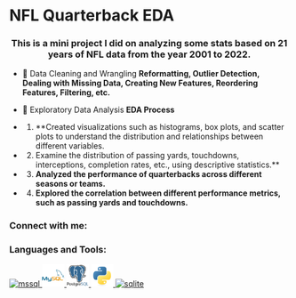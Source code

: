 # NFL Quarterback EDA

<h3 align="center">This is a mini project I did on analyzing some stats based on 21 years of NFL data from the year 2001 to 2022.</h3>

- 🧹 Data Cleaning and Wrangling **Reformatting, Outlier Detection, Dealing with Missing Data, Creating New Features, Reordering Features, Filtering, etc.**

- 🏈 Exploratory Data Analysis **EDA Process**

- 1. **Created visualizations such as histograms, box plots, and scatter plots to understand the distribution and relationships between different variables.

- 2. Examine the distribution of passing yards, touchdowns, interceptions, completion rates, etc., using descriptive statistics.**

- 3. **Analyzed the performance of quarterbacks across different seasons or teams.**

- 4. **Explored the correlation between different performance metrics, such as passing yards and touchdowns.**

<h3 align="left">Connect with me:</h3>
<p align="left">
</p>

<h3 align="left">Languages and Tools:</h3>
<p align="left"> <a href="https://www.microsoft.com/en-us/sql-server" target="_blank" rel="noreferrer"> <img src="https://www.svgrepo.com/show/303229/microsoft-sql-server-logo.svg" alt="mssql" width="40" height="40"/> </a> <a href="https://www.mysql.com/" target="_blank" rel="noreferrer"> <img src="https://raw.githubusercontent.com/devicons/devicon/master/icons/mysql/mysql-original-wordmark.svg" alt="mysql" width="40" height="40"/> </a> <a href="https://www.postgresql.org" target="_blank" rel="noreferrer"> <img src="https://raw.githubusercontent.com/devicons/devicon/master/icons/postgresql/postgresql-original-wordmark.svg" alt="postgresql" width="40" height="40"/> </a> <a href="https://www.python.org" target="_blank" rel="noreferrer"> <img src="https://raw.githubusercontent.com/devicons/devicon/master/icons/python/python-original.svg" alt="python" width="40" height="40"/> </a> <a href="https://www.sqlite.org/" target="_blank" rel="noreferrer"> <img src="https://www.vectorlogo.zone/logos/sqlite/sqlite-icon.svg" alt="sqlite" width="40" height="40"/> </a> </p>
